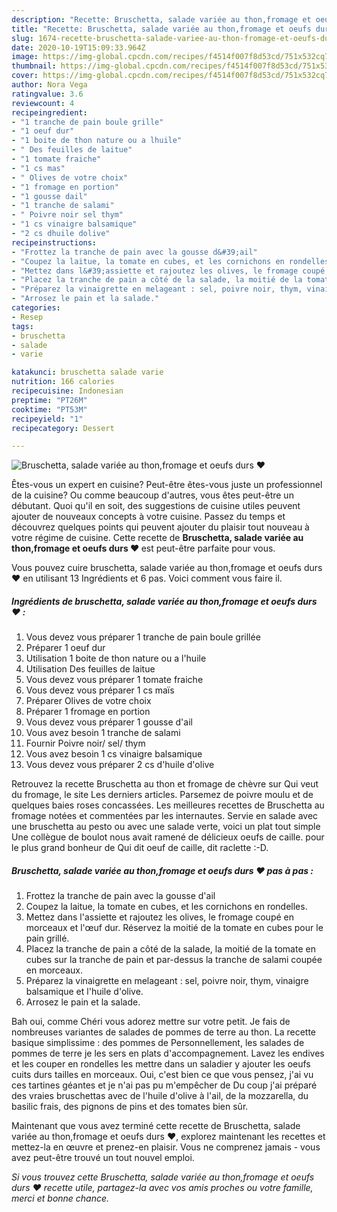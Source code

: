 ```yaml
---
description: "Recette: Bruschetta, salade variée au thon,fromage et oeufs durs ❤"
title: "Recette: Bruschetta, salade variée au thon,fromage et oeufs durs ❤"
slug: 1674-recette-bruschetta-salade-variee-au-thon-fromage-et-oeufs-durs
date: 2020-10-19T15:09:33.964Z
image: https://img-global.cpcdn.com/recipes/f4514f007f8d53cd/751x532cq70/bruschetta-salade-variee-au-thonfromage-et-oeufs-durs-❤-photo-principale-de-la-recette.jpg
thumbnail: https://img-global.cpcdn.com/recipes/f4514f007f8d53cd/751x532cq70/bruschetta-salade-variee-au-thonfromage-et-oeufs-durs-❤-photo-principale-de-la-recette.jpg
cover: https://img-global.cpcdn.com/recipes/f4514f007f8d53cd/751x532cq70/bruschetta-salade-variee-au-thonfromage-et-oeufs-durs-❤-photo-principale-de-la-recette.jpg
author: Nora Vega
ratingvalue: 3.6
reviewcount: 4
recipeingredient:
- "1 tranche de pain boule grille"
- "1 oeuf dur"
- "1 boite de thon nature ou a lhuile"
- " Des feuilles de laitue"
- "1 tomate fraiche"
- "1 cs mas"
- " Olives de votre choix"
- "1 fromage en portion"
- "1 gousse dail"
- "1 tranche de salami"
- " Poivre noir sel thym"
- "1 cs vinaigre balsamique"
- "2 cs dhuile dolive"
recipeinstructions:
- "Frottez la tranche de pain avec la gousse d&#39;ail"
- "Coupez la laitue, la tomate en cubes, et les cornichons en rondelles."
- "Mettez dans l&#39;assiette et rajoutez les olives, le fromage coupé en morceaux et l&#39;œuf dur. Réservez la moitié de la tomate en cubes pour le pain grillé."
- "Placez la tranche de pain a côté de la salade, la moitié de la tomate en cubes sur la tranche de pain et par-dessus la tranche de salami coupée en morceaux."
- "Préparez la vinaigrette en melageant : sel, poivre noir, thym, vinaigre balsamique et l&#39;huile d&#39;olive."
- "Arrosez le pain et la salade."
categories:
- Resep
tags:
- bruschetta
- salade
- varie

katakunci: bruschetta salade varie 
nutrition: 166 calories
recipecuisine: Indonesian
preptime: "PT26M"
cooktime: "PT53M"
recipeyield: "1"
recipecategory: Dessert

---
```



![Bruschetta, salade variée au thon,fromage et oeufs durs ❤](https://img-global.cpcdn.com/recipes/f4514f007f8d53cd/751x532cq70/bruschetta-salade-variee-au-thonfromage-et-oeufs-durs-❤-photo-principale-de-la-recette.jpg)

Êtes-vous un expert en cuisine? Peut-être êtes-vous juste un professionnel de la cuisine? Ou comme beaucoup d'autres, vous êtes peut-être un débutant. Quoi qu'il en soit, des suggestions de cuisine utiles peuvent ajouter de nouveaux concepts à votre cuisine. Passez du temps et découvrez quelques points qui peuvent ajouter du plaisir tout nouveau à votre régime de cuisine. Cette recette de <strong> Bruschetta, salade variée au thon,fromage et oeufs durs ❤ </strong> est peut-être parfaite pour vous.

<!--inarticleads1-->

Vous pouvez cuire bruschetta, salade variée au thon,fromage et oeufs durs ❤ en utilisant 13 Ingrédients et 6 pas. Voici comment vous faire il.

##### Ingrédients de bruschetta, salade variée au thon,fromage et oeufs durs ❤ :

1. Vous devez vous préparer 1 tranche de pain boule grillée
1. Préparer 1 oeuf dur
1. Utilisation 1 boite de thon nature ou a l&#39;huile
1. Utilisation  Des feuilles de laitue
1. Vous devez vous préparer 1 tomate fraiche
1. Vous devez vous préparer 1 cs maïs
1. Préparer  Olives de votre choix
1. Préparer 1 fromage en portion
1. Vous devez vous préparer 1 gousse d&#39;ail
1. Vous avez besoin 1 tranche de salami
1. Fournir  Poivre noir/ sel/ thym
1. Vous avez besoin 1 cs vinaigre balsamique
1. Vous devez vous préparer 2 cs d&#39;huile d&#39;olive


Retrouvez la recette Bruschetta au thon et fromage de chèvre sur Qui veut du fromage, le site Les derniers articles. Parsemez de poivre moulu et de quelques baies roses concassées. Les meilleures recettes de Bruschetta au fromage notées et commentées par les internautes. Servie en salade avec une bruschetta au pesto ou avec une salade verte, voici un plat tout simple Une collègue de boulot nous avait ramené de délicieux oeufs de caille. pour le plus grand bonheur de Qui dit oeuf de caille, dit raclette :-D. 

<!--inarticleads2-->

##### Bruschetta, salade variée au thon,fromage et oeufs durs ❤ pas à pas :

1. Frottez la tranche de pain avec la gousse d&#39;ail
1. Coupez la laitue, la tomate en cubes, et les cornichons en rondelles.
1. Mettez dans l&#39;assiette et rajoutez les olives, le fromage coupé en morceaux et l&#39;œuf dur. Réservez la moitié de la tomate en cubes pour le pain grillé.
1. Placez la tranche de pain a côté de la salade, la moitié de la tomate en cubes sur la tranche de pain et par-dessus la tranche de salami coupée en morceaux.
1. Préparez la vinaigrette en melageant : sel, poivre noir, thym, vinaigre balsamique et l&#39;huile d&#39;olive.
1. Arrosez le pain et la salade.


Bah oui, comme Chéri vous adorez mettre sur votre petit. Je fais de nombreuses variantes de salades de pommes de terre au thon. La recette basique simplissime : des pommes de Personnellement, les salades de pommes de terre je les sers en plats d&#39;accompagnement. Lavez les endives et les couper en rondelles les mettre dans un saladier y ajouter les oeufs cuits durs tailles en morceaux. Oui, c&#39;est bien ce que vous pensez, j&#39;ai vu ces tartines géantes et je n&#39;ai pas pu m&#39;empêcher de Du coup j&#39;ai préparé des vraies bruschettas avec de l&#39;huile d&#39;olive à l&#39;ail, de la mozzarella, du basilic frais, des pignons de pins et des tomates bien sûr. 

<!--inarticleads1-->

<p>
Maintenant que vous avez terminé cette recette de Bruschetta, salade variée au thon,fromage et oeufs durs ❤, explorez maintenant les recettes et mettez-la en œuvre et prenez-en plaisir. Vous ne comprenez jamais - vous avez peut-être trouvé un tout nouvel emploi.
</p>

<p>
<i>Si vous trouvez cette Bruschetta, salade variée au thon,fromage et oeufs durs ❤ recette utile, partagez-la avec vos amis proches ou votre famille, merci et bonne chance.</i>
</p>
